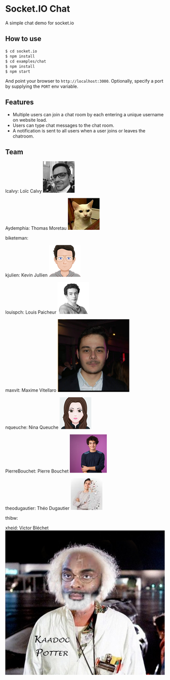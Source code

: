 
# Socket.IO Chat

A simple chat demo for socket.io

## How to use

```
$ cd socket.io
$ npm install
$ cd examples/chat
$ npm install
$ npm start
```

And point your browser to `http://localhost:3000`. Optionally, specify
a port by supplying the `PORT` env variable.

## Features

- Multiple users can join a chat room by each entering a unique username
on website load.
- Users can type chat messages to the chat room.
- A notification is sent to all users when a user joins or leaves
the chatroom.


## Team

lcalvy: Loïc Calvy ![Loïc Photo](public/images/lcalvy.png)

Aydemphia: Thomas Moretau ![Thomas Photo](public/images/aydemphia.png)

biketeman:

kjulien: Kevin Jullien ![Kevin Jullien](public/images/kjullien.png)

louispch: Louis Paicheur ![Louis Photo](public/images/lpaicheur.png)

maxvit: Maxime Vitellaro ![Maxime Photo](public/images/mv.png)

nqueuche: Nina Queuche ![Nina Queuche](public/images/avatar_nina.png)

PierreBouchet: Pierre Bouchet ![Pierre Photo](public/images/smallpierre.png)

theodugautier: Théo Dugautier ![Théo Photo](public/images/tdugautier.jpeg)

thibw:

xheid: Victor Bléchet ![c'est la photo de moi](public/images/KaaDoc.jpg)
